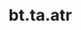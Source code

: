 <div itemscope itemtype="http://developers.google.com/ReferenceObject">
<meta itemprop="name" content="bt.ta.atr" />
<meta itemprop="path" content="Stable" />
</div>

# bt.ta.atr

<!-- Insert buttons and diff -->

<table class="tfo-notebook-buttons tfo-api nocontent" align="left">

</table>





<pre class="devsite-click-to-copy prettyprint lang-py tfo-signature-link">
<code>bt.ta.atr(
    *args, **kwargs
) -> np.array
</code></pre>



<!-- Placeholder for "Used in" -->
